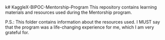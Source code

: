k# KaggleX-BIPOC-Mentorship-Program
This repository contains learning materials and resources used during the Mentorship program.


P.S.: This folder contains information about the resources used. I MUST say that the program was a life-changing experience for me, which I am very grateful for.
